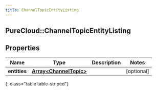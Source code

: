 ```yaml
---
title: ChannelTopicEntityListing
---
```

## PureCloud::ChannelTopicEntityListing

## Properties

|Name | Type | Description | Notes|
|------------ | ------------- | ------------- | -------------|
| **entities** | [**Array&lt;ChannelTopic&gt;**](ChannelTopic.html) |  | [optional] |
{: class="table table-striped"}


